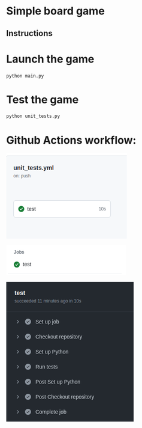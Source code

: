 # Simple board game

## Instructions
<h1>Launch the game</h1>

```
python main.py
```

<h1>Test the game</h1>

```
python unit_tests.py
```

<h1>Github Actions workflow:</h1>

![Github Actions 1](githubactions1.png)

![Github Actions 2](githubactions2.png)

![Github Actions 3](githubactions3.png)
